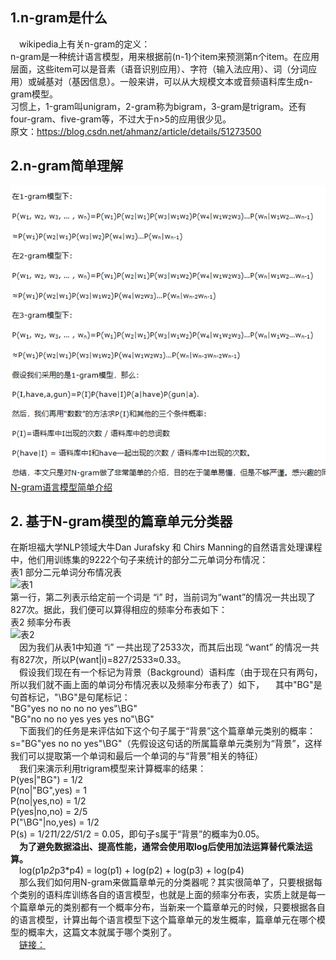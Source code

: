 ## 1.n-gram是什么   
&emsp;wikipedia上有关n-gram的定义：      
n-gram是一种统计语言模型，用来根据前(n-1)个item来预测第n个item。在应用层面，这些item可以是音素（语音识别应用）、字符（输入法应用）、词（分词应用）或碱基对（基因信息）。一般来讲，可以从大规模文本或音频语料库生成n-gram模型。    
习惯上，1-gram叫unigram，2-gram称为bigram，3-gram是trigram。还有four-gram、five-gram等，不过大于n>5的应用很少见。   
原文：https://blog.csdn.net/ahmanz/article/details/51273500 

## 2.n-gram简单理解   
![n-gram简单理解](./images/n-gram简单理解.png)   
[N-gram语言模型简单介绍 ](https://www.cnblogs.com/wzm-xu/p/4229819.html)   
## 2. 基于N-gram模型的篇章单元分类器   
在斯坦福大学NLP领域大牛Dan Jurafsky 和 Chirs Manning的自然语言处理课程中，他们用训练集的9222个句子来统计的部分二元单词分布情况：   
表1 部分二元单词分布情况表   
![表1](./images/表1.png)    
第一行，第二列表示给定前一个词是 “i” 时，当前词为“want”的情况一共出现了827次。据此，我们便可以算得相应的频率分布表如下：   
表2 频率分布表   
![表2](./images/表2.png)   
&emsp;因为我们从表1中知道 “i” 一共出现了2533次，而其后出现 “want” 的情况一共有827次，所以P(want|i)=827/2533≈0.33。   
&emsp;假设我们现在有一个标记为背景（Background）语料库（由于现在只有两句，所以我们就不画上面的单词分布情况表以及频率分布表了）如下，
&emsp;其中"BG"是句首标记，"\BG"是句尾标记：   
"BG"yes no no no no yes"\BG"   
"BG"no no no yes yes yes no"\BG"   
&emsp;下面我们的任务是来评估如下这个句子属于“背景”这个篇章单元类别的概率：   
s="BG"yes no no yes"\BG"（先假设这句话的所属篇章单元类别为“背景”，这样我们可以提取第一个单词和最后一个单词的与“背景”相关的特征）   
&emsp;我们来演示利用trigram模型来计算概率的结果：   
P(yes|"BG") = 1/2   
P(no|"BG",yes) = 1   
P(no|yes,no) = 1/2  
P(yes|no,no) = 2/5   
P("\BG"|no,yes) = 1/2   
P(s) = 1/2*1*1/2*2/5*1/2 = 0.05，即句子s属于“背景”的概率为0.05。   
&emsp;**为了避免数据溢出、提高性能，通常会使用取log后使用加法运算替代乘法运算。**   
&emsp;log(p1*p2*p3*p4) = log(p1) + log(p2) + log(p3) + log(p4)    
&emsp;那么我们如何用N-gram来做篇章单元的分类器呢？其实很简单了，只要根据每个类别的语料库训练各自的语言模型，也就是上面的频率分布表，实质上就是每一个篇章单元的类别都有一个概率分布，当新来一个篇章单元的时候，只要根据各自的语言模型，计算出每个语言模型下这个篇章单元的发生概率，篇章单元在哪个模型的概率大，这篇文本就属于哪个类别了。     
&emsp;[链接：](https://www.imooc.com/article/20929)
